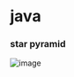 # java
### star pyramid

![image](https://user-images.githubusercontent.com/113349410/231493323-632e88b2-09b1-4725-98ad-169c4d557d73.png)
